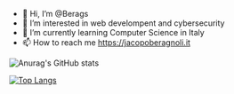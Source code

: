 - 👋 Hi, I’m @Berags
- 👀 I’m interested in web develompent and cybersecurity
- 🌱 I’m currently learning Computer Science in Italy
- 📫 How to reach me https://jacopoberagnoli.it

![Anurag's GitHub stats](https://github-readme-stats.vercel.app/api?username=Berags&count_private=true&show_icons=true)

[![Top Langs](https://github-readme-stats.vercel.app/api/top-langs/?username=Berags)](https://github.com/anuraghazra/github-readme-stats)
<!---
Berags/Berags is a ✨ special ✨ repository because its `README.md` (this file) appears on your GitHub profile.
You can click the Preview link to take a look at your changes.
--->
